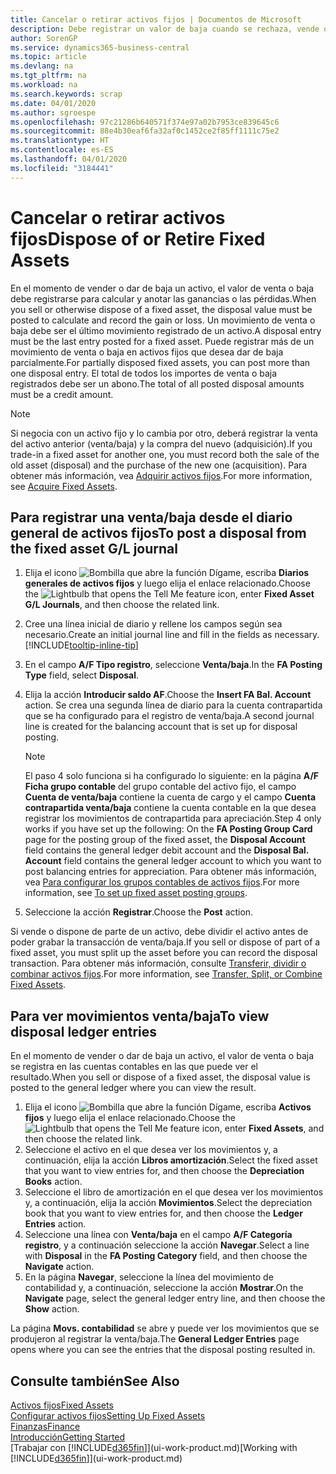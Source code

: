 ```yaml
---
title: Cancelar o retirar activos fijos | Documentos de Microsoft
description: Debe registrar un valor de baja cuando se rechaza, vende o retira un activo fijo.
author: SorenGP
ms.service: dynamics365-business-central
ms.topic: article
ms.devlang: na
ms.tgt_pltfrm: na
ms.workload: na
ms.search.keywords: scrap
ms.date: 04/01/2020
ms.author: sgroespe
ms.openlocfilehash: 97c21286b640571f374e97a02b7953ce839645c6
ms.sourcegitcommit: 88e4b30eaf6fa32af0c1452ce2f85ff1111c75e2
ms.translationtype: HT
ms.contentlocale: es-ES
ms.lasthandoff: 04/01/2020
ms.locfileid: "3184441"
---
```

# <a name="dispose-of-or-retire-fixed-assets"></a><span data-ttu-id="71843-103">Cancelar o retirar activos fijos</span><span class="sxs-lookup"><span data-stu-id="71843-103">Dispose of or Retire Fixed Assets</span></span>
<span data-ttu-id="71843-104">En el momento de vender o dar de baja un activo, el valor de venta o baja debe registrarse para calcular y anotar las ganancias o las pérdidas.</span><span class="sxs-lookup"><span data-stu-id="71843-104">When you sell or otherwise dispose of a fixed asset, the disposal value must be posted to calculate and record the gain or loss.</span></span> <span data-ttu-id="71843-105">Un movimiento de venta o baja debe ser el último movimiento registrado de un activo.</span><span class="sxs-lookup"><span data-stu-id="71843-105">A disposal entry must be the last entry posted for a fixed asset.</span></span> <span data-ttu-id="71843-106">Puede registrar más de un movimiento de venta o baja en activos fijos que desea dar de baja parcialmente.</span><span class="sxs-lookup"><span data-stu-id="71843-106">For partially disposed fixed assets, you can post more than one disposal entry.</span></span> <span data-ttu-id="71843-107">El total de todos los importes de venta o baja registrados debe ser un abono.</span><span class="sxs-lookup"><span data-stu-id="71843-107">The total of all posted disposal amounts must be a credit amount.</span></span>  

> [!NOTE]  
>   <span data-ttu-id="71843-108">Si negocia con un activo fijo y lo cambia por otro, deberá registrar la venta del activo anterior (venta/baja) y la compra del nuevo (adquisición).</span><span class="sxs-lookup"><span data-stu-id="71843-108">If you trade-in a fixed asset for another one, you must record both the sale of the old asset (disposal) and the purchase of the new one (acquisition).</span></span> <span data-ttu-id="71843-109">Para obtener más información, vea [Adquirir activos fijos](fa-how-acquire.md).</span><span class="sxs-lookup"><span data-stu-id="71843-109">For more information, see [Acquire Fixed Assets](fa-how-acquire.md).</span></span>  

## <a name="to-post-a-disposal-from-the-fixed-asset-gl-journal"></a><span data-ttu-id="71843-110">Para registrar una venta/baja desde el diario general de activos fijos</span><span class="sxs-lookup"><span data-stu-id="71843-110">To post a disposal from the fixed asset G/L journal</span></span>
1. <span data-ttu-id="71843-111">Elija el icono ![Bombilla que abre la función Dígame](media/ui-search/search_small.png "Dígame qué desea hacer"), escriba **Diarios generales de activos fijos** y luego elija el enlace relacionado.</span><span class="sxs-lookup"><span data-stu-id="71843-111">Choose the ![Lightbulb that opens the Tell Me feature](media/ui-search/search_small.png "Tell me what you want to do") icon, enter **Fixed Asset G/L Journals**, and then choose the related link.</span></span>  
2. <span data-ttu-id="71843-112">Cree una línea inicial de diario y rellene los campos según sea necesario.</span><span class="sxs-lookup"><span data-stu-id="71843-112">Create an initial journal line and fill in the fields as necessary.</span></span> [!INCLUDE[tooltip-inline-tip](includes/tooltip-inline-tip_md.md)]  
3. <span data-ttu-id="71843-113">En el campo **A/F Tipo registro**, seleccione **Venta/baja**.</span><span class="sxs-lookup"><span data-stu-id="71843-113">In the **FA Posting Type** field, select **Disposal**.</span></span>  
4. <span data-ttu-id="71843-114">Elija la acción **Introducir saldo AF**.</span><span class="sxs-lookup"><span data-stu-id="71843-114">Choose the **Insert FA Bal. Account** action.</span></span> <span data-ttu-id="71843-115">Se crea una segunda línea de diario para la cuenta contrapartida que se ha configurado para el registro de venta/baja.</span><span class="sxs-lookup"><span data-stu-id="71843-115">A second journal line is created for the balancing account that is set up for disposal posting.</span></span>  

    > [!NOTE]  
    >   <span data-ttu-id="71843-116">El paso 4 solo funciona si ha configurado lo siguiente: en la página **A/F Ficha grupo contable** del grupo contable del activo fijo, el campo **Cuenta de venta/baja** contiene la cuenta de cargo y el campo **Cuenta contrapartida venta/baja** contiene la cuenta contable en la que desea registrar los movimientos de contrapartida para apreciación.</span><span class="sxs-lookup"><span data-stu-id="71843-116">Step 4 only works if you have set up the following: On the **FA Posting Group Card** page for the posting group of the fixed asset, the **Disposal Account** field contains the general ledger debit account and the **Disposal Bal. Account** field contains the general ledger account to which you want to post balancing entries for appreciation.</span></span> <span data-ttu-id="71843-117">Para obtener más información, vea [Para configurar los grupos contables de activos fijos](fa-how-setup-general.md#to-set-up-fixed-asset-posting-groups).</span><span class="sxs-lookup"><span data-stu-id="71843-117">For more information, see [To set up fixed asset posting groups](fa-how-setup-general.md#to-set-up-fixed-asset-posting-groups).</span></span>  
5. <span data-ttu-id="71843-118">Seleccione la acción **Registrar**.</span><span class="sxs-lookup"><span data-stu-id="71843-118">Choose the **Post** action.</span></span>  

<span data-ttu-id="71843-119">Si vende o dispone de parte de un activo, debe dividir el activo antes de poder grabar la transacción de venta/baja.</span><span class="sxs-lookup"><span data-stu-id="71843-119">If you sell or dispose of part of a fixed asset, you must split up the asset before you can record the disposal transaction.</span></span> <span data-ttu-id="71843-120">Para obtener más información, consulte [Transferir, dividir o combinar activos fijos](fa-how-trans-split-combine.md).</span><span class="sxs-lookup"><span data-stu-id="71843-120">For more information, see [Transfer, Split, or Combine Fixed Assets](fa-how-trans-split-combine.md).</span></span>  

## <a name="to-view-disposal-ledger-entries"></a><span data-ttu-id="71843-121">Para ver movimientos venta/baja</span><span class="sxs-lookup"><span data-stu-id="71843-121">To view disposal ledger entries</span></span>
<span data-ttu-id="71843-122">En el momento de vender o dar de baja un activo, el valor de venta o baja se registra en las cuentas contables en las que puede ver el resultado.</span><span class="sxs-lookup"><span data-stu-id="71843-122">When you sell or dispose of a fixed asset, the disposal value is posted to the general ledger where you can view the result.</span></span>  

1. <span data-ttu-id="71843-123">Elija el icono ![Bombilla que abre la función Dígame](media/ui-search/search_small.png "Dígame qué desea hacer"), escriba **Activos fijos** y luego elija el enlace relacionado.</span><span class="sxs-lookup"><span data-stu-id="71843-123">Choose the ![Lightbulb that opens the Tell Me feature](media/ui-search/search_small.png "Tell me what you want to do") icon, enter **Fixed Assets**, and then choose the related link.</span></span>  
2. <span data-ttu-id="71843-124">Seleccione el activo en el que desea ver los movimientos y, a continuación, elija la acción **Libros amortización**.</span><span class="sxs-lookup"><span data-stu-id="71843-124">Select the fixed asset that you want to view entries for, and then choose the **Depreciation Books** action.</span></span>  
3. <span data-ttu-id="71843-125">Seleccione el libro de amortización en el que desea ver los movimientos y, a continuación, elija la acción **Movimientos**.</span><span class="sxs-lookup"><span data-stu-id="71843-125">Select the depreciation book that you want to view entries for, and then choose the **Ledger Entries** action.</span></span>  
4. <span data-ttu-id="71843-126">Seleccione una línea con **Venta/baja** en el campo **A/F Categoría registro**, y a continuación seleccione la acción **Navegar**.</span><span class="sxs-lookup"><span data-stu-id="71843-126">Select a line with **Disposal** in the **FA Posting Category** field, and then choose the **Navigate** action.</span></span>  
5. <span data-ttu-id="71843-127">En la página **Navegar**, seleccione la línea del movimiento de contabilidad y, a continuación, seleccione la acción **Mostrar**.</span><span class="sxs-lookup"><span data-stu-id="71843-127">On the **Navigate** page, select the general ledger entry line, and then choose the **Show** action.</span></span>  

<span data-ttu-id="71843-128">La página **Movs. contabilidad** se abre y puede ver los movimientos que se produjeron al registrar la venta/baja.</span><span class="sxs-lookup"><span data-stu-id="71843-128">The **General Ledger Entries** page opens where you can see the entries that the disposal posting resulted in.</span></span>  

## <a name="see-also"></a><span data-ttu-id="71843-129">Consulte también</span><span class="sxs-lookup"><span data-stu-id="71843-129">See Also</span></span>
[<span data-ttu-id="71843-130">Activos fijos</span><span class="sxs-lookup"><span data-stu-id="71843-130">Fixed Assets</span></span>](fa-manage.md)  
[<span data-ttu-id="71843-131">Configurar activos fijos</span><span class="sxs-lookup"><span data-stu-id="71843-131">Setting Up Fixed Assets</span></span>](fa-setup.md)  
[<span data-ttu-id="71843-132">Finanzas</span><span class="sxs-lookup"><span data-stu-id="71843-132">Finance</span></span>](finance.md)  
[<span data-ttu-id="71843-133">Introducción</span><span class="sxs-lookup"><span data-stu-id="71843-133">Getting Started</span></span>](product-get-started.md)  
<span data-ttu-id="71843-134">[Trabajar con [!INCLUDE[d365fin](includes/d365fin_md.md)]](ui-work-product.md)</span><span class="sxs-lookup"><span data-stu-id="71843-134">[Working with [!INCLUDE[d365fin](includes/d365fin_md.md)]](ui-work-product.md)</span></span>
